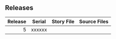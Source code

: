 
## Releases

| Release | Serial | Story File | Source Files |
|--------:|--------|------------|--------------|
|       5 | xxxxxx | []()       | []()         |
